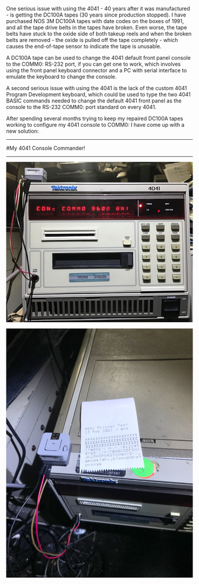 One serious issue with using the 4041 - 40 years after it was manufactured - is getting the DC100A tapes (30 years since production stopped).  I have purchased NOS 3M DC100A tapes with date codes on the boxes of 1991, and all the tape drive belts in the tapes have broken.  Even worse, the tape belts have stuck to the oxide side of both takeup reels and when the broken belts are removed - the oxide is pulled off the tape completely - which causes the end-of-tape sensor to indicate the tape is unusable.

A DC100A tape can be used to change the 4041 default front panel console to the COMM0: RS-232 port, if you can get one to work, which involves using the front panel keyboard connector and a PC with serial interface to emulate the keyboard to change the console.

A second serious issue with using the 4041 is the lack of the custom 4041 Program Development keyboard, which could be used to type the two 4041 BASIC commands needed to change the default 4041 front panel as the console to the RS-232 COMM0: port standard on every 4041.

After spending several months trying to keep my repaired DC100A tapes working to configure my 4041 console to COMM0: I have come up with a new solution:
**********************
#My 4041 Console Commander!
**********************

![Console Commander in operation](./Console%20Commander%20in%20operation-sm.jpg)

![Console Commander Top View](./4041%20Console%20Commander%20top%20view.jpg)
